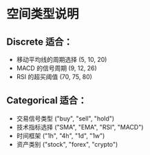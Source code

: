 
# 空间类型说明

## Discrete 适合：
- 移动平均线的周期选择 (5, 10, 20)
- MACD 的信号周期 (9, 12, 26)
- RSI 的超买阈值 (70, 75, 80)

## Categorical 适合：
- 交易信号类型 ("buy", "sell", "hold")
- 技术指标选择 ("SMA", "EMA", "RSI", "MACD")
- 时间框架 ("1h", "4h", "1d", "1w")
- 资产类别 ("stock", "forex", "crypto")